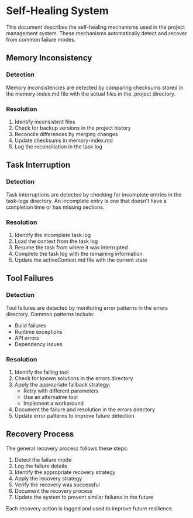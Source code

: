 # Self-Healing System

This document describes the self-healing mechanisms used in the project management system. These mechanisms automatically detect and recover from common failure modes.

## Memory Inconsistency

### Detection
Memory inconsistencies are detected by comparing checksums stored in the memory-index.md file with the actual files in the .project directory.

### Resolution
1. Identify inconsistent files
2. Check for backup versions in the project history
3. Reconcile differences by merging changes
4. Update checksums in memory-index.md
5. Log the reconciliation in the task log

## Task Interruption

### Detection
Task interruptions are detected by checking for incomplete entries in the task-logs directory. An incomplete entry is one that doesn't have a completion time or has missing sections.

### Resolution
1. Identify the incomplete task log
2. Load the context from the task log
3. Resume the task from where it was interrupted
4. Complete the task log with the remaining information
5. Update the activeContext.md file with the current state

## Tool Failures

### Detection
Tool failures are detected by monitoring error patterns in the errors directory. Common patterns include:
- Build failures
- Runtime exceptions
- API errors
- Dependency issues

### Resolution
1. Identify the failing tool
2. Check for known solutions in the errors directory
3. Apply the appropriate fallback strategy:
   - Retry with different parameters
   - Use an alternative tool
   - Implement a workaround
4. Document the failure and resolution in the errors directory
5. Update error patterns to improve future detection

## Recovery Process

The general recovery process follows these steps:

1. Detect the failure mode
2. Log the failure details
3. Identify the appropriate recovery strategy
4. Apply the recovery strategy
5. Verify the recovery was successful
6. Document the recovery process
7. Update the system to prevent similar failures in the future

Each recovery action is logged and used to improve future resilience.
